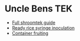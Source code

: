 # Uncle Bens TEK

- [Full shroomtek guide](https://www.reddit.com/r/unclebens/comments/el1da3/part_1_how_mushrooms_and_mycelium_grow/)
- [Ready rice syringe inoculation](https://www.youtube.com/watch?v=1doXheZi-co)
- [Container fruiting](https://www.youtube.com/watch?v=Qbb7Wuaw2D4)
